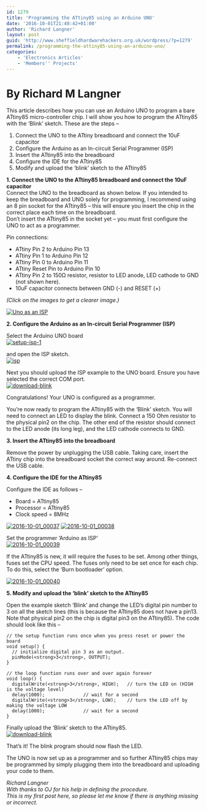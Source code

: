 ```yaml
---
id: 1279
title: 'Programming the ATtiny85 using an Arduino UNO'
date: '2016-10-01T21:40:42+01:00'
author: 'Richard Langner'
layout: post
guid: 'http://www.sheffieldhardwarehackers.org.uk/wordpress/?p=1279'
permalink: /programming-the-attiny85-using-an-arduino-uno/
categories:
    - 'Electronics Articles'
    - 'Members'' Projects'
---
```


# By Richard M Langner

This article describes how you can use an Arduino UNO to program a bare ATtiny85 micro-controller chip. I will show you how to program the ATtiny85 with the ‘Blink’ sketch. These are the steps –

1. Connect the UNO to the ATtiny breadboard and connect the 10uF capacitor
2. Configure the Arduino as an In-circuit Serial Programmer (ISP)
3. Insert the ATtiny85 into the breadboard
4. Configure the IDE for the ATtiny85
5. Modify and upload the ‘blink’ sketch to the ATtiny85

**1. Connect the UNO to the ATtiny85 breadboard and connect the 10uF capacitor**  
Connect the UNO to the breadboard as shown below. If you intended to keep the breadboard and UNO solely for programming, I recommend using an 8 pin socket for the ATtiny85 – this will ensure you insert the chip in the correct place each time on the breadboard.  
Don’t insert the ATtiny85 in the socket yet – you must first configure the UNO to act as a programmer.

Pin connections:

- ATtiny Pin 2 to Arduino Pin 13
- ATtiny Pin 1 to Arduino Pin 12
- ATtiny Pin 0 to Arduino Pin 11
- ATtiny Reset Pin to Arduino Pin 10
- ATtiny Pin 2 to 150Ω resistor, resistor to LED anode, LED cathode to GND (not shown here).
- 10uF capacitor connects between GND (-) and RESET (+)

*(Click on the images to get a clearer image.)*

[![Uno as an ISP](https://www.sheffieldhackspace.org.uk/wordpress/wp-content/uploads/2016/10/UnoWiring-300x284.png)](https://www.sheffieldhackspace.org.uk/wordpress/wp-content/uploads/2016/10/UnoWiring.png)

**2. Configure the Arduino as an In-circuit Serial Programmer (ISP)**

Select the Arduino UNO board  
[![setup-isp-1](https://www.sheffieldhackspace.org.uk/wordpress/wp-content/uploads/2016/10/Setup-ISP-1-300x199.png)](https://www.sheffieldhackspace.org.uk/wordpress/wp-content/uploads/2016/10/Setup-ISP-1.png)

and open the ISP sketch.  
[![isp](https://www.sheffieldhackspace.org.uk/wordpress/wp-content/uploads/2016/10/ISP-300x275.png)](https://www.sheffieldhackspace.org.uk/wordpress/wp-content/uploads/2016/10/ISP.png)

Next you should upload the ISP example to the UNO board. Ensure you have selected the correct COM port.  
[![download-blink](https://www.sheffieldhackspace.org.uk/wordpress/wp-content/uploads/2016/10/Download-blink-300x220.png)](https://www.sheffieldhackspace.org.uk/wordpress/wp-content/uploads/2016/10/Download-blink.png)

Congratulations! Your UNO is configured as a programmer.

You’re now ready to program the ATtiny85 with the ‘Blink’ sketch. You will need to connect an LED to display the blink. Connect a 150 Ohm resistor to the physical pin2 on the chip. The other end of the resistor should connect to the LED anode (its long leg), and the LED cathode connects to GND.

**3. Insert the ATtiny85 into the breadboard**

Remove the power by unplugging the USB cable. Taking care, insert the ATtiny chip into the breadboard socket the correct way around. Re-connect the USB cable.

**4. Configure the IDE for the ATtiny85**

Configure the IDE as follows –

- Board = ATtiny85
- Processor = ATtiny85
- Clock speed = 8MHz

[![2016-10-01_00037](https://www.sheffieldhackspace.org.uk/wordpress/wp-content/uploads/2016/10/2016-10-01_00037-262x300.png)](https://www.sheffieldhackspace.org.uk/wordpress/wp-content/uploads/2016/10/2016-10-01_00037.png) [![2016-10-01_00038](https://www.sheffieldhackspace.org.uk/wordpress/wp-content/uploads/2016/10/2016-10-01_00038-300x219.png)](https://www.sheffieldhackspace.org.uk/wordpress/wp-content/uploads/2016/10/2016-10-01_00038.png)

Set the programmer ‘Arduino as ISP’  
[![2016-10-01_00039](https://www.sheffieldhackspace.org.uk/wordpress/wp-content/uploads/2016/10/2016-10-01_00039-300x268.png)](https://www.sheffieldhackspace.org.uk/wordpress/wp-content/uploads/2016/10/2016-10-01_00039.png)

If the ATtiny85 is new, it will require the fuses to be set. Among other things, fuses set the CPU speed. The fuses only need to be set once for each chip. To do this, select the ‘Burn bootloader’ option.

[![2016-10-01_00040](https://www.sheffieldhackspace.org.uk/wordpress/wp-content/uploads/2016/10/2016-10-01_00040-1-300x252.png)](https://www.sheffieldhackspace.org.uk/wordpress/wp-content/uploads/2016/10/2016-10-01_00040-1.png)

**5. Modify and upload the ‘blink’ sketch to the ATtiny85**

Open the example sketch ‘Blink’ and change the LED’s digital pin number to 3 on all the sketch lines (this is because the ATtiny85 does not have a pin13. Note that physical pin2 on the chip is digital pin3 on the ATtiny85). The code should look like this –

```
// the setup function runs once when you press reset or power the board
void setup() {
  // initialize digital pin 3 as an output.
  pinMode(<strong>3</strong>, OUTPUT);
}

// the loop function runs over and over again forever
void loop() {
  digitalWrite(<strong>3</strong>, HIGH);   // turn the LED on (HIGH is the voltage level)
  delay(1000);              // wait for a second
  digitalWrite(<strong>3</strong>, LOW);    // turn the LED off by making the voltage LOW
  delay(1000);              // wait for a second
}
```

Finally upload the ‘Blink’ sketch to the ATtiny85.  
[![download-blink](https://www.sheffieldhackspace.org.uk/wordpress/wp-content/uploads/2016/10/Download-blink-300x220.png)](https://www.sheffieldhackspace.org.uk/wordpress/wp-content/uploads/2016/10/Download-blink.png)

That’s it! The blink program should now flash the LED.

The UNO is now set up as a programmer and so further ATtiny85 chips may be programmed by simply plugging them into the breadboard and uploading your code to them.

*Richard Langner*  
*With thanks to OJ for his help in defining the procedure.  
This is my first post here, so please let me know if there is anything missing or incorrect.*